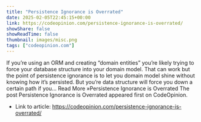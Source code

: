 ```yaml
---
title: "Persistence Ignorance is Overrated"
date: 2025-02-05T22:45:15+00:00
link: https://codeopinion.com/persistence-ignorance-is-overrated/
showShare: false
showReadTime: false
thumbnail: images/misc.png
tags: ["codeopinion.com"]
---
```

If you’re using an ORM and creating “domain entities” you’re likely trying to force your database structure into your domain model. That can work but the point of persistence ignorance is to let you domain model shine without knowing how it’s persisted. But you’re data structure will force you down a certain path if you… Read More »Persistence Ignorance is Overrated
The post Persistence Ignorance is Overrated appeared first on CodeOpinion.

- Link to article: https://codeopinion.com/persistence-ignorance-is-overrated/